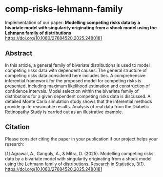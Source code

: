 # comp-risks-lehmann-family

Implementation of our paper: **Modelling competing risks data by a bivariate model with singularity originating from a shock model using the Lehmann family of distributions** https://doi.org/10.1080/27684520.2025.2480181

## Abstract
In this article, a general family of bivariate distributions is used to model competing risks data with dependent causes. The general structure of competing risks data considered here includes ties. A comprehensive inferential framework for the proposed model for competing risks is presented, including maximum likelihood estimation and construction of confidence intervals. Model selection within the bivariate family of distributions for a given dependent competing risks data is discussed. A detailed Monte Carlo simulation study shows that the inferential methods provide quite reasonable results. Analysis of real data from the Diabetic Retinopathy Study is carried out as an illustrative example.

## Citation
Please consider citing the paper in your publication if our project helps your research:

[1] Agrawal, A., Ganguly, A., & Mitra, D. (2025). Modelling competing risks data by a bivariate model with singularity originating from a shock model using the Lehmann family of distributions. Research in Statistics, 3(1). https://doi.org/10.1080/27684520.2025.2480181
